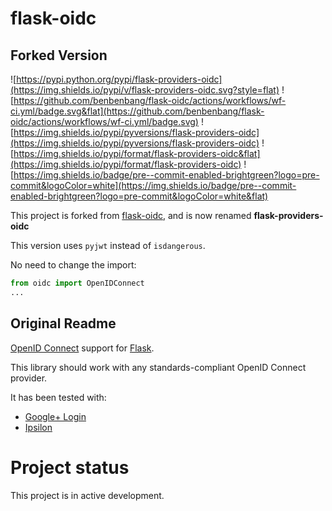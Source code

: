 # flask-oidc

## Forked Version

![https://pypi.python.org/pypi/flask-providers-oidc](https://img.shields.io/pypi/v/flask-providers-oidc.svg?style=flat) ![https://github.com/benbenbang/flask-oidc/actions/workflows/wf-ci.yml/badge.svg&flat](https://github.com/benbenbang/flask-oidc/actions/workflows/wf-ci.yml/badge.svg) ![https://img.shields.io/pypi/pyversions/flask-providers-oidc](https://img.shields.io/pypi/pyversions/flask-providers-oidc) ![https://img.shields.io/pypi/format/flask-providers-oidc&flat](https://img.shields.io/pypi/format/flask-providers-oidc) ![https://img.shields.io/badge/pre--commit-enabled-brightgreen?logo=pre-commit&logoColor=white](https://img.shields.io/badge/pre--commit-enabled-brightgreen?logo=pre-commit&logoColor=white&flat)

This project is forked from [flask-oidc](https://github.com/puiterwijk/flask-oidc), and is now renamed **flask-providers-oidc**

This version uses `pyjwt` instead of `isdangerous`.

No need to change the import:

```python
from oidc import OpenIDConnect
...
```

## Original Readme

[OpenID Connect](https://openid.net/connect/) support for [Flask](http://flask.pocoo.org/).

This library should work with any standards-compliant OpenID Connect provider.

It has been tested with:

-   [Google+ Login](https://developers.google.com/accounts/docs/OAuth2Login)
-   [Ipsilon](https://ipsilon-project.org/)

# Project status

This project is in active development.
